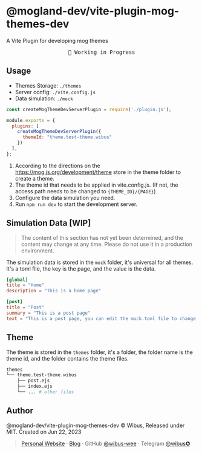 # @mogland-dev/vite-plugin-mog-themes-dev

A Vite Plugin for developing mog themes

<pre align="center">
🧪 Working in Progress
</pre>

## Usage

- Themes Storage: `./themes`
- Server config: `./vite.config.js`
- Data simulation: `./mock`

```js
const createMogThemeDevServerPlugin = require('./plugin.js');

module.exports = {
  plugins: [
    createMogThemeDevServerPlugin({
      themeId: "theme.test-theme.wibus"
    })
  ],
};
```

1. According to the directions on the https://mog.js.org/development/theme store in the theme folder to create a theme.
2. The theme id that needs to be applied in vite.config.js. (If not, the access path needs to be changed to `{THEME_ID}/{PAGE}`)
3. Configure the data simulation you need.
4. Run `npm run dev` to start the development server.

## Simulation Data [WIP]

> The content of this section has not yet been determined, and the content may change at any time. Please do not use it in a production environment.

The simulation data is stored in the `mock` folder, it's universal for all themes. It's a toml file, the key is the page, and the value is the data.

```toml
[global]
title = "Home"
description = "This is a home page"

[post]
title = "Post"
summary = "This is a post page"
text = "This is a post page, you can edit the mock.toml file to change the content."
```

## Theme

The theme is stored in the `themes` folder, it's a folder, the folder name is the theme id, and the folder contains the theme files.

```bash
themes
└── theme.test-theme.wibus
    ├── post.ejs
    ├── index.ejs
    └── ... # other files
```

## Author

@mogland-dev/vite-plugin-mog-themes-dev © Wibus, Released under MIT. Created on Jun 22, 2023

> [Personal Website](http://iucky.cn/) · [Blog](https://blog.iucky.cn/) · GitHub [@wibus-wee](https://github.com/wibus-wee/) · Telegram [@wibus✪](https://t.me/wibus_wee)
